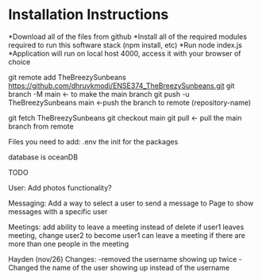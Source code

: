 # Installation Instructions
*Download all of the files from github
*Install all of the required modules required to run this software stack (npm install, etc)
*Run node index.js 
*Application will run on local host 4000, access it with your browser of choice 





git remote add TheBreezySunbeans https://github.com/dhruvkmodi/ENSE374_TheBreezySunbeans.git
git branch -M main <- to make the main branch
git push -u TheBreezySunbeans main <-push the branch to remote (repository-name)

git fetch TheBreezySunbeans
git checkout main
git pull <- pull the main branch from remote

Files you need to add: .env
the init for the packages

database is oceanDB

TODO

User:
Add photos functionality?

Messaging:
    Add a way to select a user to send a message to
    Page to show messages with a specific user

Meetings:
    add ability to leave a meeting instead of delete
        if user1 leaves meeting, change user2 to become user1
        can leave a meeting if there are more than one people in the meeting

Hayden (nov/26)
Changes:
-removed the username showing up twice
-Changed the name of the user showing up instead of the username
